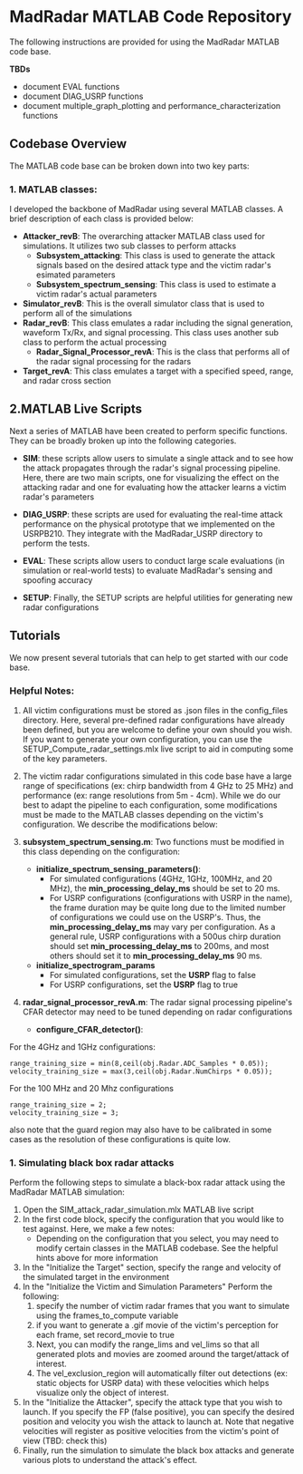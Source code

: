 # MadRadar MATLAB Code Repository

The following instructions are provided for using the MadRadar MATLAB code base. 

**TBDs**
* document EVAL functions
* document DIAG_USRP functions
* document multiple_graph_plotting and performance_characterization functions

## Codebase Overview

The MATLAB code base can be broken down into two key parts:

### 1. MATLAB classes:

I developed the backbone of MadRadar using several MATLAB classes. A brief description of each class is provided below:

* **Attacker_revB**: The overarching attacker MATLAB class used for simulations. It utilizes two sub classes to perform attacks
    * **Subsystem_attacking**: This class is used to generate the attack signals based on the desired attack type and the victim radar's esimated parameters
    * **Subsystem_spectrum_sensing**: This class is used to estimate a victim radar's actual parameters
* **Simulator_revB**: This is the overall simulator class that is used to perform all of the simulations
* **Radar_revB**: This class emulates a radar including the signal generation, waveform Tx/Rx, and signal processing. This class uses another sub class to perform the actual processing
    * **Radar_Signal_Processor_revA**: This is the class that performs all of the radar signal processing for the radars
* **Target_revA**: This class emulates a target with a specified speed, range, and radar cross section

## 2.MATLAB Live Scripts
Next a series of MATLAB have been created to perform specific functions. They can be broadly broken up into the following categories.

* **SIM**: these scripts allow users to simulate a single attack and to see how the attack propagates through the radar's signal processing pipeline. Here, there are two main scripts, one for visualizing the effect on the attacking radar and one for evaluating how the attacker learns a victim radar's parameters

* **DIAG_USRP**: these scripts are used for evaluating the real-time attack performance on the physical prototype that we implemented on the USRPB210. They integrate with the MadRadar_USRP directory to perform the tests.

* **EVAL**: These scripts allow users to conduct large scale evaluations (in simulation or real-world tests) to evaluate MadRadar's sensing and spoofing accuracy

* **SETUP**: Finally, the SETUP scripts are helpful utilities for generating new radar configurations

## Tutorials
We now present several tutorials that can help to get started with our code base.

### Helpful Notes:
1. All victim configurations must be stored as .json files in the config_files directory. Here, several pre-defined radar configurations have already been defined, but you are welcome to define your own should you wish. If you want to generate your own configuration, you can use the SETUP_Compute_radar_settings.mlx live script to aid in computing some of the key parameters. 

2. The victim radar configurations simulated in this code base have a large range of specifications (ex: chirp bandwidth from 4 GHz to 25 MHz) and performance (ex: range resolutions from 5m - 4cm). While we do our best to adapt the pipeline to each configuration, some modifications must be made to the MATLAB classes depending on the victim's configuration. We describe the modifications below:

1. **subsystem_spectrum_sensing.m**: Two functions must be modified in this class depending on the configuration:
    * **initialize_spectrum_sensing_parameters()**:
        * For simulated configurations (4GHz, 1GHz, 100MHz, and 20 MHz), the **min_processing_delay_ms** should be set to 20 ms.
        * For USRP configurations (configurations with USRP in the name), the frame duration may be quite long due to the limited number of configurations we could use on the USRP's. Thus, the **min_processing_delay_ms** may vary per configuration. As a general rule, USRP configurations with a 500us chirp duration should set **min_processing_delay_ms** to 200ms, and most others should set it to **min_processing_delay_ms** 90 ms.
    * **initialize_spectrogram_params**
        * For simulated configurations, set the **USRP** flag to false
        * For USRP configurations, set the **USRP** flag to true
2. **radar_signal_processor_revA.m**: The radar signal processing pipeline's CFAR detector may need to be tuned depending on radar configurations
    * **configure_CFAR_detector()**: 

For the 4GHz and 1GHz configurations:
```
range_training_size = min(8,ceil(obj.Radar.ADC_Samples * 0.05)); 
velocity_training_size = max(3,ceil(obj.Radar.NumChirps * 0.05)); 
```
For the 100 MHz and 20 Mhz configurations
```
range_training_size = 2;
velocity_training_size = 3;
```
also note that the guard region may also have to be calibrated in some cases as the resolution of these configurations is quite low.

### 1. Simulating black box radar attacks
Perform the following steps to simulate a black-box radar attack using the MadRadar MATLAB simulation:

1. Open the SIM_attack_radar_simulation.mlx MATLAB live script
2. In the first code block, specify the configuration that you would like to test against. Here, we make a few notes:
    * Depending on the configuration that you select, you may need to modify certain classes in the MATLAB codebase. See the helpful hints above for more information
3. In the "Initialize the Target" section, specify the range and velocity of the simulated target in the environment
4. In the "Initialize the Victim and Simulation Parameters" Perform the following:
    1. specify the number of victim radar frames that you want to simulate using the frames_to_compute variable
    2. if you want to generate a .gif movie of the victim's perception for each frame, set record_movie to true
    3. Next, you can modify the range_lims and vel_lims so that all generated plots and movies are zoomed around the target/attack of interest.
    4. The vel_exclusion_region will automatically filter out detections (ex: static objects for USRP data) with these velocities which helps visualize only the object of interest. 
5. In the "Initialize the Attacker", specify the attack type that you wish to launch. If you specify the FP (false positive), you can specify the desired position and velocity you wish the attack to launch at. Note that negative velocities will register as positive velocities from the victim's point of view (TBD: check this)
6. Finally, run the simulation to simulate the black box attacks and generate various plots to understand the attack's effect. 
